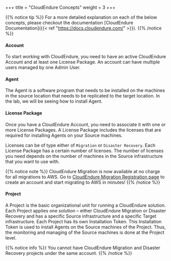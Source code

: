 +++
title = "CloudEndure Concepts"
weight = 3
+++

{{% notice tip %}}
For a more detailed explanation on each of the below concepts, please checkout the documentation [CloudEndure Documentation]({{< ref "https://docs.cloudendure.com/" >}}).
{{% /notice %}}

#### Account

To start working with CloudEndure, you need to have an active CloudEndure Account and at least one License Package. An account can have multiple users managed by one Admin User.

#### Agent

The Agent is a software program that needs to be installed on the machines in the source location that needs to be replicated to the target location. In the lab, we will be seeing how to install Agent. 

#### License Package

Once you have a CloudEndure Account, you need to associate it with one or more License Packages. A License Package includes the licenses that are required for installing Agents on your Source machines. 

Licenses can be of type either of `Migration` or `Disaster Recovery`. Each License Package has a certain number of licenses. The number of licenses you need depends on the number of machines in the Source infrastructure that you want to use with. 

{{% notice note %}}
CloudEndure Migration is now available at no charge for all migrations to AWS.
Go to [CloudEndure Migration Registration page](https://console.cloudendure.com/#/register/register) to create an account and start migrating to AWS in minutes!
{{% /notice %}}

#### Project

A Project is the basic organizational unit for running a CloudEndure solution. Each Project applies one solution – either CloudEndure Migration or Disaster Recovery and has a specific Source infrastructure and a specific Target infrastructure. Each Project has its own Installation Token. This Installation Token is used to install Agents on the Source machines of the Project. Thus, the monitoring and managing of the Source machines is done at the Project level.

{{% notice info %}}
You cannot have CloudEndure Migration and Disaster Recovery projects under the same account.
 {{% /notice %}}